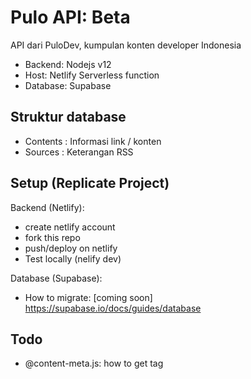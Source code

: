 # Pulo API: Beta
API dari PuloDev, kumpulan konten developer Indonesia

- Backend: Nodejs v12
- Host: Netlify Serverless function
- Database: Supabase

## Struktur database
- Contents : Informasi link / konten
- Sources : Keterangan RSS

## Setup (Replicate Project)
Backend (Netlify):
- create netlify account
- fork this repo
- push/deploy on netlify
- Test locally (nelify dev)

Database (Supabase):
- How to migrate: [coming soon]
https://supabase.io/docs/guides/database

## Todo
- @content-meta.js: how to get tag